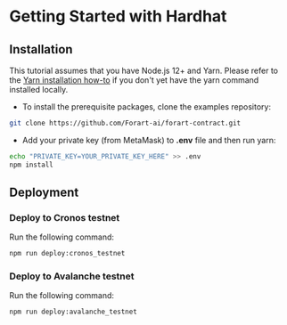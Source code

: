 # Getting Started with Hardhat


## Installation

This tutorial assumes that you have Node.js 12+ and Yarn. Please refer to
the [Yarn installation how-to](https://classic.yarnpkg.com/en/docs/install#mac-stable)
if you don't yet have the yarn command installed locally.

- To install the prerequisite packages, clone the examples repository:

```bash
git clone https://github.com/Forart-ai/forart-contract.git
```

- Add your private key (from MetaMask) to __.env__ file and
then run yarn: <br/>

```bash
echo "PRIVATE_KEY=YOUR_PRIVATE_KEY_HERE" >> .env
npm install
```

## Deployment
### Deploy to Cronos testnet
Run the following command:
```bash
npm run deploy:cronos_testnet
```

### Deploy to Avalanche testnet
Run the following command:
```bash
npm run deploy:avalanche_testnet
```